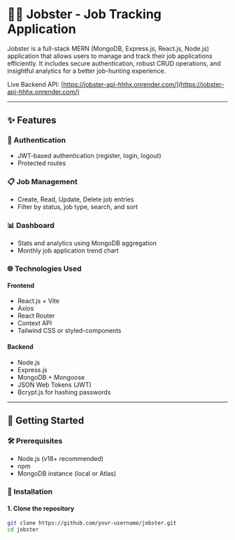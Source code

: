 # 🧑‍💼 Jobster - Job Tracking Application

Jobster is a full-stack MERN (MongoDB, Express.js, React.js, Node.js) application that allows users to manage and track their job applications efficiently. It includes secure authentication, robust CRUD operations, and insightful analytics for a better job-hunting experience.

Live Backend API: [https://jobster-api-hhhx.onrender.com/](https://jobster-api-hhhx.onrender.com/)

---

## ✨ Features

### 🔐 Authentication
- JWT-based authentication (register, login, logout)
- Protected routes

### 📋 Job Management
- Create, Read, Update, Delete job entries
- Filter by status, job type, search, and sort

### 📊 Dashboard
- Stats and analytics using MongoDB aggregation
- Monthly job application trend chart

### 🌐 Technologies Used
#### Frontend
- React.js + Vite
- Axios
- React Router
- Context API 
- Tailwind CSS or styled-components

#### Backend
- Node.js
- Express.js
- MongoDB + Mongoose
- JSON Web Tokens (JWT)
- Bcrypt.js for hashing passwords

---

## 🚀 Getting Started

### 🛠️ Prerequisites
- Node.js (v18+ recommended)
- npm 
- MongoDB instance (local or Atlas)

### 🔧 Installation

#### 1. Clone the repository
```bash
git clone https://github.com/your-username/jobster.git
cd jobster
